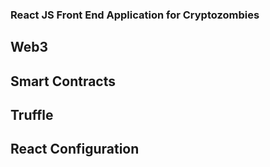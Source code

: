 ### React JS Front End Application for Cryptozombies 

## Web3

## Smart Contracts

## Truffle

## React Configuration